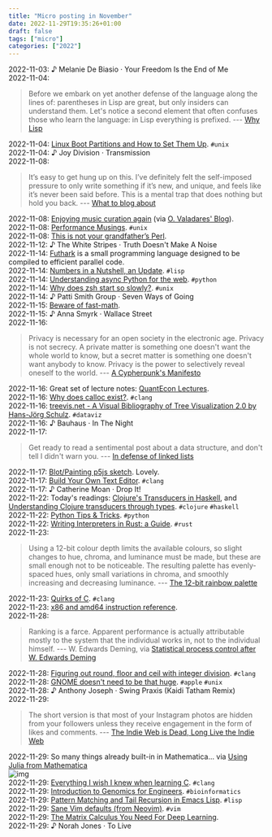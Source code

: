 ```yaml
---
title: "Micro posting in November"
date: 2022-11-29T19:35:26+01:00
draft: false
tags: ["micro"]
categories: ["2022"]
---
```


<a href="#" style="text-decoration: none;">2022-11-03</a>: ♪ Melanie De Biasio · Your Freedom Is the End of Me<br>
<a href="#" style="text-decoration: none;">2022-11-04</a>:

> Before we embark on yet another defense of the language along the lines of: parentheses in Lisp are great, but only insiders can understand them. Let's notice a second element that often confuses those who learn the language: in Lisp everything is prefixed. --- [Why Lisp](https://github.com/naver/lispe/wiki/6.16-Why-Lisp)<br>

<a href="#" style="text-decoration: none;">2022-11-04</a>: [Linux Boot Partitions and How to Set Them Up](https://0pointer.net/blog/linux-boot-partitions.html). `#unix`<br>
<a href="#" style="text-decoration: none;">2022-11-04</a>: ♪ Joy Division · Transmission<br>
<a href="#" style="text-decoration: none;">2022-11-08</a>:

> It’s easy to get hung up on this. I’ve definitely felt the self-imposed pressure to only write something if it’s new, and unique, and feels like it’s never been said before. This is a mental trap that does nothing but hold you back. --- [What to blog about](https://simonwillison.net/2022/Nov/6/what-to-blog-about/)<br>

<a href="#" style="text-decoration: none;">2022-11-08</a>: [Enjoying music curation again](https://blog.yossarian.net/2022/02/21/Enjoying-music-curation-again) (via [O. Valadares' Blog](https://otavio.dev/2022/10/05/newsletter-31-09-2022/)).<br>
<a href="#" style="text-decoration: none;">2022-11-08</a>: [Performance Musings](https://blog.broulik.de/2022/11/performance-musings/). `#unix`<br>
<a href="#" style="text-decoration: none;">2022-11-08</a>: [This is not your grandfather’s Perl](https://stackoverflow.blog/2022/09/08/this-is-not-your-grandfathers-perl/).<br>
<a href="#" style="text-decoration: none;">2022-11-12</a>: ♪ The White Stripes · Truth Doesn't Make A Noise<br>
<a href="#" style="text-decoration: none;">2022-11-14</a>: [Futhark](https://futhark-lang.org/) is a small programming language designed to be compiled to efficient parallel code.<br>
<a href="#" style="text-decoration: none;">2022-11-14</a>: [Numbers in a Nutshell, an Update](https://coalton-lang.github.io/20220827-numbers/). `#lisp`<br>
<a href="#" style="text-decoration: none;">2022-11-14</a>: [Understanding async Python for the web](https://www.b-list.org/weblog/2022/aug/16/async/). `#python`<br>
<a href="#" style="text-decoration: none;">2022-11-14</a>: [Why does zsh start so slowly?](https://pickard.cc/posts/why-does-zsh-start-slowly/). `#unix`<br>
<a href="#" style="text-decoration: none;">2022-11-14</a>: ♪ Patti Smith Group · Seven Ways of Going<br>
<a href="#" style="text-decoration: none;">2022-11-15</a>: [Beware of fast-math](https://simonbyrne.github.io/notes/fastmath/).<br>
<a href="#" style="text-decoration: none;">2022-11-15</a>: ♪ Anna Smyrk · Wallace Street<br>
<a href="#" style="text-decoration: none;">2022-11-16</a>:

> Privacy is necessary for an open society in the electronic age. Privacy is not secrecy. A private matter is something one doesn't want the whole world to know, but a secret matter is something one doesn't want anybody to know. Privacy is the power to selectively reveal oneself to the world. --- [A Cypherpunk's Manifesto](https://what.cd/)<br>

<a href="#" style="text-decoration: none;">2022-11-16</a>: Great set of lecture notes: [QuantEcon Lectures](https://quantecon.org/lectures/).<br>
<a href="#" style="text-decoration: none;">2022-11-16</a>: [Why does calloc exist?](https://vorpus.org/blog/why-does-calloc-exist/). `#clang`<br>
<a href="#" style="text-decoration: none;">2022-11-16</a>: [treevis.net - A Visual Bibliography of Tree Visualization 2.0 by Hans-Jörg Schulz](https://treevis.net/). `#dataviz`<br>
<a href="#" style="text-decoration: none;">2022-11-16</a>: ♪ Bauhaus · In The Night<br>
<a href="#" style="text-decoration: none;">2022-11-17</a>:

> Get ready to read a sentimental post about a data structure, and don't tell I didn't warn you. --- [In defense of linked lists](http://antirez.com/news/138)<br>

<a href="#" style="text-decoration: none;">2022-11-17</a>: [Blot/Painting p5js sketch](https://mostlymaths.net/2020/05/blot-painting-p5js-sketch.html/). Lovely.<br>
<a href="#" style="text-decoration: none;">2022-11-17</a>: [Build Your Own Text Editor](https://viewsourcecode.org/snaptoken/kilo/). `#clang`<br>
<a href="#" style="text-decoration: none;">2022-11-17</a>: ♪ Catherine Moan · Drop It!<br>
<a href="#" style="text-decoration: none;">2022-11-22</a>: Today's readings: [Clojure's Transducers in Haskell](https://hypirion.com/musings/haskell-transducers), and [Understanding Clojure transducers through types](https://conscientiousprogrammer.com/blog/2014/08/07/understanding-cloure-transducers-through-types/). `#clojure` `#haskell`<br>
<a href="#" style="text-decoration: none;">2022-11-22</a>: [Python Tips & Tricks](https://chreke.com/python-tips-and-tricks.html). `#python`<br>
<a href="#" style="text-decoration: none;">2022-11-22</a>: [Writing Interpreters in Rust: a Guide](https://rust-hosted-langs.github.io/book/#writing-interpreters-in-rust-a-guide). `#rust`<br>
<a href="#" style="text-decoration: none;">2022-11-23</a>:

> Using a 12-bit colour depth limits the available colours, so slight changes to hue, chroma, and luminance must be made, but these are small enough not to be noticeable. The resulting palette has evenly-spaced hues, only small variations in chroma, and smoothly increasing and decreasing luminance. --- [The 12-bit rainbow palette](https://iamkate.com/data/12-bit-rainbow/)<br>

<a href="#" style="text-decoration: none;">2022-11-23</a>: [Quirks of C](https://gist.github.com/fay59/5ccbe684e6e56a7df8815c3486568f01). `#clang`<br>
<a href="#" style="text-decoration: none;">2022-11-23</a>: [x86 and amd64 instruction reference](https://www.felixcloutier.com/x86/).<br>
<a href="#" style="text-decoration: none;">2022-11-28</a>:

> Ranking is a farce. Apparent performance is actually attributable mostly to the system that the individual works in, not to the individual himself. --- W. Edwards Deming, via [Statistical process control after W. Edwards Deming](https://www.2uo.de/deming/)<br>

<a href="#" style="text-decoration: none;">2022-11-28</a>: [Figuring out round, floor and ceil with integer division](http://blog.pkh.me/p/36-figuring-out-round,-floor-and-ceil-with-integer-division.html). `#clang`<br>
<a href="#" style="text-decoration: none;">2022-11-28</a>: [GNOME doesn't need to be that huge](https://andreyorst.gitlab.io/posts/2022-10-07-gnome-doesnt-need-to-be-that-huge/). `#apple` `#unix`<br>
<a href="#" style="text-decoration: none;">2022-11-28</a>: ♪ Anthony Joseph · Swing Praxis (Kaidi Tatham Remix)<br>
<a href="#" style="text-decoration: none;">2022-11-29</a>:

> The short version is that most of your Instagram photos are hidden from your followers unless they receive engagement in the form of likes and comments. --- [The Indie Web is Dead, Long Live the Indie Web](https://criticalmas.org/2019/06/the-indie-web-is-dead-long-live-the-indie-web/)<br>

<a href="#" style="text-decoration: none;">2022-11-29</a>: So many things already built-in in Mathematica... via [Using Julia from Mathematica](https://www.rangakrish.com/index.php/2022/11/24/using-julia-from-mathematica/)<br>![img](/img/2022-11-29-14-43-20.png)<br>
<a href="#" style="text-decoration: none;">2022-11-29</a>: [Everything I wish I knew when learning C](https://tmewett.com/c-tips/). `#clang`<br>
<a href="#" style="text-decoration: none;">2022-11-29</a>: [Introduction to Genomics for Engineers](https://learngenomics.dev/). `#bioinformatics`<br>
<a href="#" style="text-decoration: none;">2022-11-29</a>: [Pattern Matching and Tail Recursion in Emacs Lisp](https://arnesonium.com/2022/11/pattern-matching-tail-recursion-emacs-lisp). `#lisp`<br>
<a href="#" style="text-decoration: none;">2022-11-29</a>: [Sane Vim defaults (from Neovim)](https://www.rosipov.com/blog/sane-vim-defaults-from-neovim/). `#vim`<br>
<a href="#" style="text-decoration: none;">2022-11-29</a>: [The Matrix Calculus You Need For Deep Learning](https://explained.ai/matrix-calculus/index.html).<br>
<a href="#" style="text-decoration: none;">2022-11-29</a>: ♪ Norah Jones · To Live<br>
